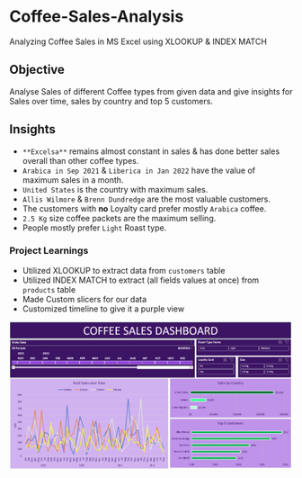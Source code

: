# Coffee-Sales-Analysis
Analyzing Coffee Sales in MS Excel using XLOOKUP & INDEX MATCH


## Objective 

Analyse Sales of different Coffee types from given data and give insights for Sales over time, sales by country and top 5 customers.

## Insights

- ``**Excelsa**`` remains almost constant in sales & has done better sales overall than other coffee types.
- ``Arabica in Sep 2021`` & ``Liberica in Jan 2022`` have the value of maximum sales in a month.
- ``United States`` is the country with maximum sales.
- ``Allis Wilmore`` & ``Brenn Dundredge`` are the most valuable customers.
- The customers with **no** Loyalty card prefer mostly ``Arabica`` coffee.
- ``2.5 Kg`` size coffee packets are the maximum selling.
- People mostly prefer ``Light`` Roast type.

### Project Learnings

- Utilized XLOOKUP to extract data from ``customers`` table
- Utilized INDEX MATCH to extract (all fields values at once) from ``products`` table
- Made Custom slicers for our data
- Customized timeline to give it a purple view


![Coffee sales Dashboard](https://github.com/manishankarjha/Coffee-Sales-Analysis/blob/main/Coffee%20Sales%20Dashboard.png)

